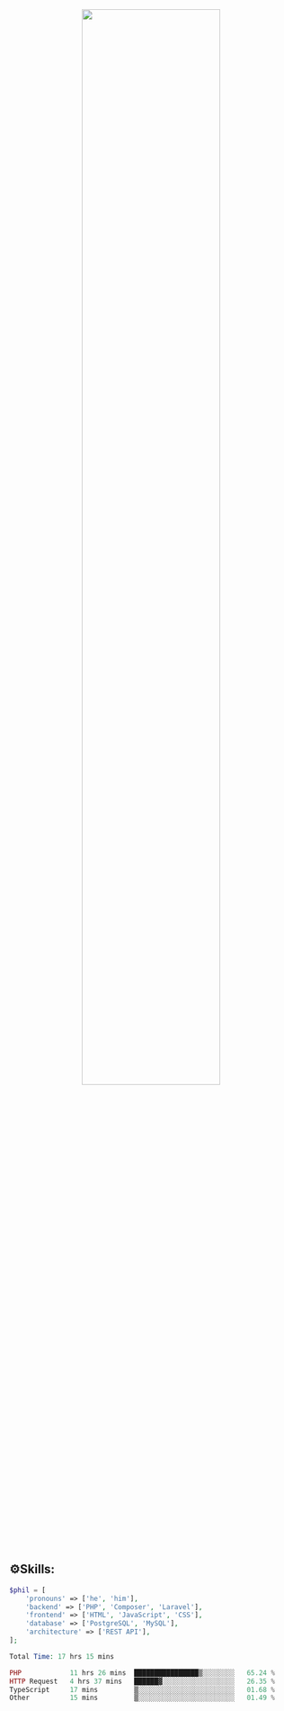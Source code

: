 <div align="center">
<img src="https://readme-typing-svg.demolab.com?font=Inconsolata&weight=500&size=50&duration=4000&pause=300&color=A7A459&center=true&vCenter=true&multiline=true&repeat=false&random=false&width=1300&height=140&lines=Hello,+Привет;I'm+Philip+a+beginner+backend+developer+in+php" width="70%" />
</div>

## ⚙️Skills:
```php
$phil = [
    'pronouns' => ['he', 'him'],
    'backend' => ['PHP', 'Composer', 'Laravel'],
    'frontend' => ['HTML', 'JavaScript', 'CSS'],
    'database' => ['PostgreSQL', 'MySQL'],
    'architecture' => ['REST API'],
];
```

<!--START_SECTION:waka-->

```PHP
Total Time: 17 hrs 15 mins

PHP            11 hrs 26 mins  ████████████████▒░░░░░░░░   65.24 %
HTTP Request   4 hrs 37 mins   ██████▓░░░░░░░░░░░░░░░░░░   26.35 %
TypeScript     17 mins         ▒░░░░░░░░░░░░░░░░░░░░░░░░   01.68 %
Other          15 mins         ▒░░░░░░░░░░░░░░░░░░░░░░░░   01.49 %
```

<!--END_SECTION:waka-->

